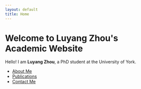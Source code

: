 ```yaml
---
layout: default
title: Home
---
```


# Welcome to Luyang Zhou's Academic Website

Hello! I am **Luyang Zhou**, a PhD student at the University of York.

- [About Me](about.md)
- [Publications](publications.md)
- [Contact Me](mailto:ftb512@york.ac.uk)
